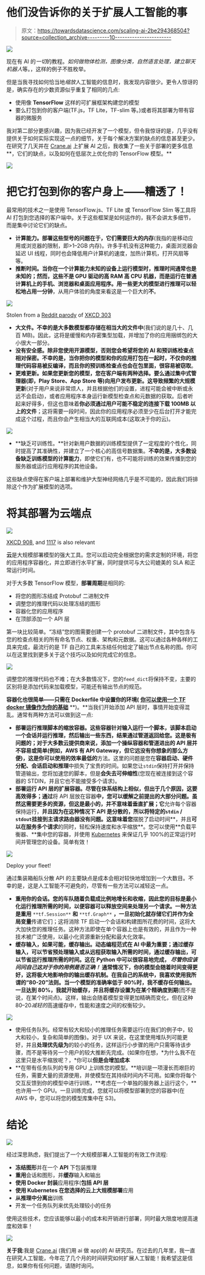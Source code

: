 # 他们没告诉你的关于扩展人工智能的事

> 原文：<https://towardsdatascience.com/scaling-ai-2be294368504?source=collection_archive---------10----------------------->

![](img/9e7ac7d11aaa1b82a54474ad084974b2.png)

现在有 AI 的*一切*的教程。*如何做物体检测，图像分类，自然语言处理，建立聊天机器人*等。，这样的例子不胜枚举。

但是当我寻找如何恰当地*缩放*人工智能的信息时，我发现内容很少。更令人惊讶的是，确实存在的少数资源似乎重复了相同的几点:

*   使用像 **TensorFlow** 这样的可扩展框架构建您的模型
*   要么打包到你的客户端(TF.js，TF Lite，TF-slim 等。)或者将其部署为带有容器的微服务

我对第二部分更感兴趣，因为我已经开发了一个模型，但令我惊讶的是，几乎没有提供关于如何实际实现这一点的细节，关于每个解决方案的缺点的信息甚至更少。在研究了几天并在 [Crane.ai](http://crane.ai) 上扩展 AI 之后，我收集了一些关于部署的更多信息**，它们的缺点，以及如何在低层次上优化你的 TensorFlow 模型。**

![](img/70a92f8bfc33ee139b63c8d4b84c8601.png)

# 把它打包到你的客户身上——糟透了！

最常用的技术之一是使用 TensorFlow.js、TF Lite 或 TensorFlow Slim 等工具将 AI 打包到您选择的客户端中。关于这些框架是如何运作的，我不会讲太多细节，而是集中讨论它们的缺点。

*   **计算能力。**部署这些型号的问题在于，它们需要**巨大的内存**(我指的是移动应用或浏览器的限制，即>1–2GB 内存)。许多手机没有这种能力，桌面浏览器会延迟 UI 线程，同时也会降低用户计算机的速度，加热计算机，打开风扇等等。
*   **推断时间。**当你在一个计算能力未知的设备上运行模型时，推理时间通常也是未知的；然而，这些不是 GPU 驱动的高 RAM 高 CPU 机器，而是运行在普通计算机上的手机、浏览器和桌面应用程序。用一些更大的模型进行推理可以轻松地**占用一分钟**，从用户体验的角度来看这是一个巨大的**不**。

![](img/d6cebe4214988fae81fbcf08725b4f76.png)

Stolen from a [Reddit parody](https://www.reddit.com/r/ProgrammerHumor/comments/9cu51a/shamelessly_stolen_from_xkcd_credit_where_is_due/) of [XKCD 303](https://xkcd.com/303/)

*   **大文件。**不幸的是**大多数模型都存储在相当大的文件中**(我们说的是几十、几百 MB)。因此，这将是缓慢和内存密集型加载，并增加了你的应用捆绑包的大小很大一部分。
*   **没有安全感。**除非您使用开源模型，否则您会希望将您的 AI 和预训练检查点相对保密。不幸的是，当你把你的模型和你的应用打包在一起时，不仅你的推理代码容易被反编译，而且**你的预训练检查点也会在包里面，很容易被窃取**。
*   **更难更新。**如果您更新您的模型，您在客户端有两种选择。要么通过集中式管理器(即，Play Store、App Store 等)向用户发布更新。这导致**频繁的大规模更新**(对于用户来说非常烦人，并且根据他们的设置，进程可能会被中断或永远不会启动)，或者应用程序本身运行新模型检查点和元数据的获取。后者听起来好得多，但这也意味着**你必须通过用户可能不稳定的连接下载 100MB 以上的文件**；这将需要一段时间，因此你的应用程序必须至少在后台打开才能完成这个过程，而且你会产生相当大的互联网成本(这取决于你的云)。

![](img/c54761cae51e0afeb1cb41d6e915596f.png)

*   **缺乏可训练性。**针对新用户数据的训练模型提供了一定程度的个性化，同时提高了其准确性，并建立了一个核心的高信号数据集。**不幸的是，大多数设备缺乏训练模型的计算能力**，即使它们有，也不可能将训练的效果传播到您的服务器或运行应用程序的其他设备。

这些缺点使得在客户端上部署和维护大型神经网络几乎是不可能的，因此我们将排除这个作为扩展模型的选项。

# 将其部署为云端点

![](img/b523724e289b8d30ebf3f8f1257fd7bb.png)

[XKCD 908](https://xkcd.com/908/), and [1117](https://xkcd.com/1117/) is also relevant

**云**是大规模部署模型的强大工具。您可以启动完全根据您的需求定制的环境，将您的应用程序容器化，并立即进行水平扩展，同时提供可与大公司媲美的 SLA 和正常运行时间。

对于大多数 TensorFlow 模型，**部署周期**是相同的:

*   将您的图形冻结成 Protobuf 二进制文件
*   调整您的推理代码以处理冻结的图形
*   容器化您的应用程序
*   在顶部添加一个 API 层

第一块比较简单。“冻结”您的图需要创建一个 protobuf 二进制文件，其中包含与您的检查点相关的所有命名节点、权重、架构和元数据。这可以通过各种各样的工具来完成，最流行的是 TF 自己的工具来冻结任何给定了输出节点名称的图。你可以在这里找到更多关于这个技巧以及如何完成它的信息。

![](img/6cbb8d415960833fc5bc7204c20bf492.png)

调整您的推理代码也不难；在大多数情况下，您的`feed_dict`将保持不变，主要的区别将是添加代码来加载模型，可能还有输出节点的规范。

**容器化也很简单——只需在 Dockerfile 中设置你的环境(** [**你可以使用一个 TF docker 镜像作为你的基础**](https://www.tensorflow.org/install/docker) **)。**当我们开始添加 API 层时，事情开始变得混乱。通常有两种方法可以做到这一点:

*   **部署运行推理脚本的缩放容器。**这些容器针对输入运行一个脚本，该脚本启动一个会话并运行推理，然后输出一些东西，结果通过管道返回给您。**这是极有问题的；**对于大多数云提供商来说，添加一个操纵容器和管道进出的 API 层**并不容易或简单**(例如，AWS 有 API Gateway，但它远没有你想象的那么方便)，这是你可以使用的**效率最低的**方法。这里的问题是您在**容器启动、硬件分配、会话启动和推理**中损失了宝贵的时间。如果您让`stdin`保持打开并保持管道输出，您将加速您的脚本，但是**会失去可伸缩性**(您现在被连接到这个容器的 STDIN，并且它也不能接受多个请求)。
*   **部署运行 API 层的扩展容器。尽管在体系结构上相似，但出于几个原因，这要高效得多；通过**将 API 层放在容器**中，您可以缓解之前提出的大部分问题。虽然这需要更多的资源，但这是最小的，并不意味着垂直扩展；它**允许每个容器保持运行，**并且因为在这种情况下 API 是分散的，所以将特定的`stdin` / `stdout`挂接到主请求路由器没有问题。这意味着您**摆脱了启动时间**，并且**可以在服务多个请求**的同时，轻松保持速度和水平缩放**。您可以使用**负载平衡器、**集中您的容器，并使用 [Kubernetes](https://kubernetes.io/) 来保证几乎 100%的正常运行时间并管理您的设备。简单有效！

![](img/526579ce6eb427764abec12bb4b1f4db.png)

Deploy your fleet!

通过集装箱船队分散 API 的主要缺点是成本会相对较快地增加到一个大数目。不幸的是，这是人工智能不可避免的，尽管有一些方法可以减轻这一点。

*   **重用你的会话。**您的车队随着负载成比例地增长和收缩，因此您的目标是最小化运行推理所需的时间，以便容器可以释放空间来处理另一个请求。一种方法是**重用** `**tf.Session**` **和** `**tf.Graph**` **，一旦初始化就存储它们并作为全局变量**传递它们；这将消除 TF 启动一个会话和构建图所花费的时间，这将大大加快您的推理任务。这种方法即使在单个容器上也是有效的，并且作为一种技术被广泛使用，以最小化资源重新分配和最大化效率。
*   **缓存输入，如果可能，缓存输出。**动态编程范式在 AI 中最为重要；通过缓存输入，可以节省预处理输入或从远程获取输入所需的时间，通过缓存输出，可以节省运行推理所需的时间。这在 Python 中可以很容易地完成， ***尽管你应该问问自己这对于你的用例是否正确！*** 通常情况下，你的模型会随着时间变得更好，这将极大地影响你的输出缓存机制。在我自己的系统中，我喜欢使用我所谓的“80-20”法则。当一个模型的准确率低于 80%时，我**不缓存任何输出。**一旦达到 80%，我就开始缓存，并且**将缓存设置为在某个精确度到期**(而不是说，在某个时间点)。这样，输出会随着模型变得更加精确而变化，但在这种 80–20*减轻的*高速缓存中，性能和速度之间的权衡较少。

![](img/2138e08e997b11b834569743c2eae0c0.png)

*   使用任务队列。经常有较大和较小的推理任务需要运行(在我们的例子中，较大和较小，复杂和简单的图像)。对于 UX 来说，在这里使用堆队列可能更好，并且**处理优先级为**的较小的任务，这样运行小步骤的用户只需等待该步骤，而不是等待另一个用户的较大推断先完成。(如果你在想，*为什么我不在这里只是水平缩放呢？，*你可以**但是会增加成本**
*   **在带有任务队列的专用 GPU 上训练您的模型。**培训是一项漫长而艰巨的任务，需要大量的资源使用，并使模型在其持续时间内不可用。如果你将每个交互反馈到你的模型中进行训练，**考虑在一个单独的服务器上运行这个，**也许用一个 GPU。一旦训练完成，您就可以将模型部署到您的容器中(在 AWS 中，您可以将您的模型库集中在 S3)。

# 结论

![](img/e325a371dce27bc91e6134c49f2255d2.png)

经过深思熟虑，我们提出了一个大规模部署人工智能的有效工作流程:

*   **冻结图形**并在一个 **API** 下包装推理
*   **重用**会话和图形，并**缓存**输入和输出
*   **使用 Docker 封装**应用程序(**包括 API 层**
*   **使用 Kubernetes 在您选择的云上大规模部署**应用
*   **从推理中分离出**训练
*   开发一个任务队列来优先处理较小的任务

使用这些技术，您应该能够以最小的成本和开销进行部署，同时最大限度地提高速度和效率！

![](img/b84deccabf5ef8c6f28ce7bfc822d68d.png)

**关于我**:我是 [Crane.ai](https://crane.ai) (我们用 ai 做 app)的 AI 研究员。在过去的几年里，我一直在研究人工智能，今年花了几个月的时间研究如何扩展人工智能！我希望这是信息，如果你有任何问题，请随时询问。